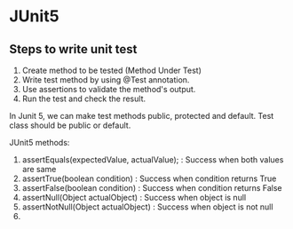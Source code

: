 # JUnit5

## Steps to write unit test
1. Create method to be tested (Method Under Test)
2. Write test method by using @Test annotation.
3. Use assertions to validate the method's output.
4. Run the test and check the result.


In Junit 5, 
we can make test methods public, protected and default.
Test class should be public or default.


JUnit5 methods:
1. assertEquals(expectedValue, actualValue); : Success when both values are same
2. assertTrue(boolean condition) : Success when condition returns True
3. assertFalse(boolean condition) : Success when condition returns False
4. assertNull(Object actualObject) : Success when object is null
5. assertNotNull(Object actualObject) : Success when object is not null
6. 
